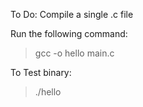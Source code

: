 To Do: Compile a single .c file

Run the following command:
>  gcc -o hello main.c


To Test binary:
> ./hello